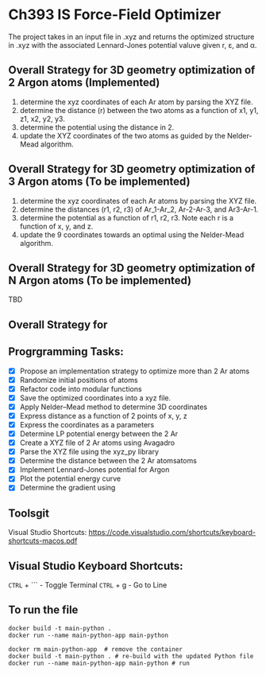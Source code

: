 # Ch393 IS Force-Field Optimizer 
The project takes in an input file in .xyz and returns the optimized structure in .xyz with the associated Lennard-Jones potential valuve given r, ε, and α.

## Overall Strategy for 3D geometry optimization of 2 Argon atoms (Implemented)
1.	determine the xyz coordinates of each Ar atom by parsing the XYZ file.
2.	determine the distance (r) between the two atoms as a function of x1, y1, z1, x2, y2, y3.
3.	determine the potential using the distance in 2.
4.	update the XYZ coordinates of the two atoms as guided by the Nelder-Mead algorithm.

## Overall Strategy for 3D geometry optimization of 3 Argon atoms (To be implemented)
1. determine the xyz coordinates of each Ar atoms by parsing the XYZ file.
2. determine the distances (r1, r2, r3) of Ar_1-Ar_2, Ar-2-Ar-3, and Ar3-Ar-1.
3. determine the potential as a function of r1, r2, r3. Note each r is a function of x, y, and z.
4. update the 9 coordinates towards an optimal using the Nelder-Mead algorithm.

## Overall Strategy for 3D geometry optimization of N Argon atoms (To be implemented)
TBD

## Overall Strategy for 

## Progrgramming Tasks:
- [x] Propose an implementation strategy to optimize more than 2 Ar atoms
- [x] Randomize initial positions of atoms
- [x] Refactor code into modular functions
- [x] Save the optimized coordinates into a xyz file.
- [x] Apply Nelder–Mead method to determine 3D coordinates
- [x] Express distance as a function of 2 points of x, y, z
- [x] Express the coordinates as a parameters
- [x] Determine LP potential energy between the 2 Ar 
- [x] Create a XYZ file of 2 Ar atoms using Avagadro
- [x] Parse the XYZ file using the xyz_py library
- [x] Determine the distance between the 2 Ar atomsatoms
- [x] Implement Lennard-Jones potential for Argon
- [x] Plot the potential energy curve
- [x] Determine the gradient using 

## Toolsgit
Visual Studio Shortcuts:
https://code.visualstudio.com/shortcuts/keyboard-shortcuts-macos.pdf

## Visual Studio Keyboard Shortcuts:
`CTRL` + ``` - Toggle Terminal
`CTRL` + g - Go to Line

## To run the file
```
docker build -t main-python .        
docker run --name main-python-app main-python
```

```
docker rm main-python-app  # remove the container
docker build -t main-python . # re-build with the updated Python file
docker run --name main-python-app main-python # run
```